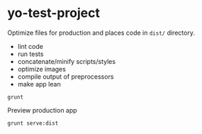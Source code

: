 # yo-test-project

Optimize files for production and places code in `dist/` directory.
* lint code
* run tests
* concatenate/minify scripts/styles
* optimize images
* compile output of preprocessors
* make app lean
```
grunt
```

Preview production app
```
grunt serve:dist
```
